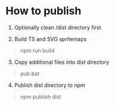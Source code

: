 # How to publish

1. Optionally clean /dist directory first

2. Build TS and SVG spritemaps

> npm run build

3. Copy additional files into dist directory

> pub.bat

4. Publish dist directory to npm

> npm publish dist


